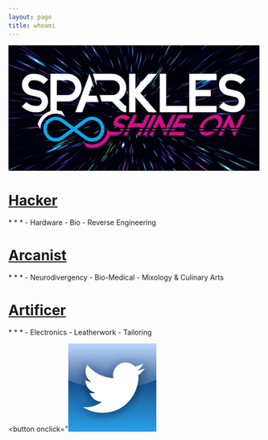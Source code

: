 ```yaml
---
layout: page
title: whoami
---
```


<img src="/assets/SparklesLogo.png">


<h1><a href="/Hacker">Hacker</a></h1>
* * *
  - Hardware
  - Bio
  - Reverse Engineering

  <h1><a href="/Arcanist">Arcanist</a></h1>
* * *
  - Neurodivergency
  - Bio-Medical
  - Mixology & Culinary Arts
 
 <h1><a href="/Artificer">Artificer</a></h1>
* * *
  - Electronics
  - Leatherwork
  - Tailoring

<button onclick="<a href="https://twitter.com"><img src="/assets/twitter-logo.jpeg"></button> </a>

<p id="intro"></p>

<script>

function someFunction() {
    document.getElementById("intro").innerHTML = "{{ page.someContent }}";
}
</script>
